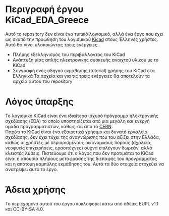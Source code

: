 # Περιγραφή έργου KiCad_EDA_Greece
Αυτό το repository δεν είναι ένα τυπικό λογισμικό, αλλά ένα έργο που έχει ως σκοπό την προώθηση του λογισμικού [Kicad](http://kicad-pcb.org/) στους Έλληνες χρήστες. Αυτό θα γίνει υλοποιώντας τρεις ενέργειες.
* Πλήρης εξελληνισμός του περιβάλλοντος του KiCad
* Ανάπτυξη μίας απλής ηλεκτρονικής συσκευής ανοιχτού υλικού με το KiCad
* Συγγραφή ενός οδηγού εκμάθησης (tutorial) χρήσης του KiCad στα Ελληνικά
Τα αρχεία και για τις τρεις ενέργειες θα αποτελούν τα αρχεία αυτού του repository

# Λόγος ύπαρξης
Το λογισμικό KiCad είναι ένα ιδιαίτερα ισχυρό πρόγραμμα ηλεκτρονικής σχεδίασης (EDA) το οποίο υποστηρίζεται από μια μεγάλη και ενεργή ομάδα προγραμματιστών, καθώς και από το [CERN](http://home.web.cern.ch/).  
Παρότι το KiCad είναι ένα εξαιρετικά χρήσιμο και δυνατό εργαλείο σχεδίασης, δεν έχει τύχει της αναγνώρισης που του αξίζει στην Ελλάδα, καθώς οι χρήστες με περιορισμένους οικονομικούς πόρους (σχολεία, νεοφυείς επιχειρήσεις, ερασιτέχνες) συχνά επιλέγουν δωρεάν, αλλά κλειστές λύσεις.
Πιστεύουμε ότι ο λόγος που δεν προτιμάται το KiCad είναι η απουσία πλήρους μετάφρασης της διεπαφής του προγράμματος και η απότομη καμπύλης εκμάθησης του. 
Αυτά τα δύο στοιχεία στοχεύει να ανατρέψει αυτό το έργο.

# Άδεια χρήσης
Το περιεχόμενο αυτού του έργου κυκλοφορεί κάτω από άδειες EUPL v1.1 και CC-BY-SA 4.0.
